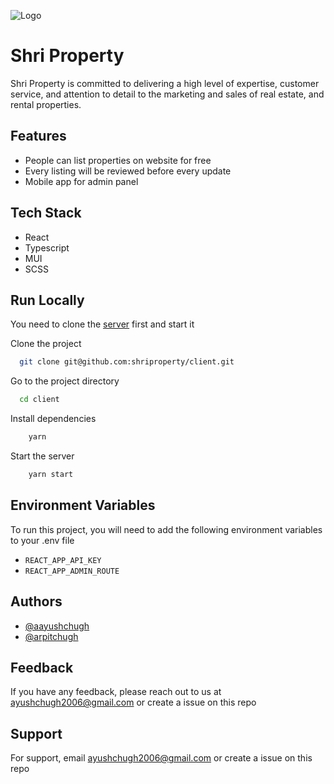 ![Logo](https://shriproperty.com/images/logo/logo.png)

# Shri Property

Shri Property is committed to delivering a high level of expertise, customer service, and attention to detail to the marketing and sales of real estate, and rental properties.

## Features

-   People can list properties on website for free
-   Every listing will be reviewed before every update
-   Mobile app for admin panel

## Tech Stack

- React
- Typescript
- MUI
- SCSS

## Run Locally

You need to clone the [server](https://github.com/shriproperty/server) first and start it

Clone the project

```bash
  git clone git@github.com:shriproperty/client.git
```

Go to the project directory

```bash
  cd client
```

Install dependencies

```bash
    yarn
```

Start the server

```bash
    yarn start
```


## Environment Variables

To run this project, you will need to add the following environment variables to your .env file

- `REACT_APP_API_KEY`
- `REACT_APP_ADMIN_ROUTE`

## Authors

-   [@aayushchugh](https://www.github.com/aayushchugh)
-   [@arpitchugh](https://www.github.com/arpitchugh)

## Feedback

If you have any feedback, please reach out to us at ayushchugh2006@gmail.com
or create a issue on this repo

## Support

For support, email ayushchugh2006@gmail.com or create a issue on this repo
